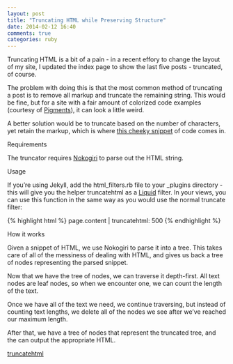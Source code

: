 ```yaml
---
layout: post
title: "Truncating HTML while Preserving Structure"
date: 2014-02-12 16:40
comments: true
categories: ruby
---
```


Truncating HTML is a bit of a pain - in a recent effory to change the layout of my site, I updated the index page to show the last five posts - truncated, of course.

The problem with doing this is that the most common method of truncating a post is to remove all markup and truncate the remaining string. This would be fine, but for a site with a fair amount of colorized code examples (courtesy of [Pigments](http://pygments.org/ "Title")), it can look a little weird.

A better solution would be to truncate based on the number of characters, yet retain the markup, which is where [this cheeky snippet](https://github.com/MattHall/truncatehtml "Title") of code comes in.

Requirements

The truncator requires [Nokogiri](http://nokogiri.org/ "Title") to parse out the HTML string.

Usage

If you’re using Jekyll, add the html_filters.rb file to your _plugins directory - this will give you the helper truncatehtml as a [Liquid](http://liquidmarkup.org/ "Title") filter. In your views, you can use this function in the same way as you would use the normal truncate filter:

{% highlight html %}
page.content | truncatehtml: 500
{% endhighlight %}

How it works

Given a snippet of HTML, we use Nokogiri to parse it into a tree. This takes care of all of the messiness of dealing with HTML, and gives us back a tree of nodes representing the parsed snippet.

Now that we have the tree of nodes, we can traverse it depth-first. All text nodes are leaf nodes, so when we encounter one, we can count the length of the text.

Once we have all of the text we need, we continue traversing, but instead of counting text lengths, we delete all of the nodes we see after we’ve reached our maximum length.

After that, we have a tree of nodes that represent the truncated tree, and the can output the appropriate HTML.

[truncatehtml](http://codebeef.com/articles/truncating-html-while-preserving-structure/ "Title")